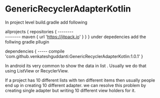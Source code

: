 # GenericRecyclerAdapterKotlin

In project level build.gradle add following

allprojects {
    repositories {
       --------        
       --------
        maven { url 'https://jitpack.io' } 
    }
  }
under depedencies add the follwing gradle pllugin

dependencies {
    -----
    compile 'com.github.venkateshguddanti:GenericRecyclerAdapterKotlin:1.0.1'
}

In android its very common to show the data in list . Usually we do that using ListView or RecyclerView.

If a project has 10 different lists with ten different items then usually people end up in creating 10 different adapter.
we can resolve this problem by creating single adapter but writing 10 different view holders for it.

